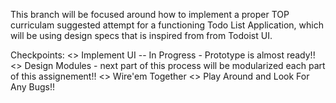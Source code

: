 This branch will be focused around how to implement a proper TOP curriculam suggested attempt for a functioning Todo List Application, which will be using design specs that is inspired from from Todoist UI.


Checkpoints:
<> Implement UI    -- In Progress
    - Prototype is almost ready!!
<> Design Modules
    - next part of this process will be modularized each part of this assignement!!
<> Wire'em Together
<> Play Around and Look For Any Bugs!!
